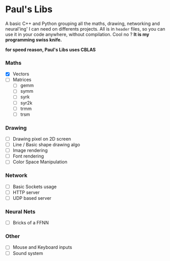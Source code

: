 # Paul's Libs
A basic C++ and Python grouping all the maths, drawing, networking and neural'ing' I can need on differents projects. All is in `header` files, so you can use it in your code anywhere, without compilation. Cool no ?
**It is my programming swiss knife.**

**for speed reason, Paul's Libs uses CBLAS**

### Maths
 - [x] Vectors
 - [ ] Matrices
   - [ ] gemm
   - [ ] symm
   - [ ] syrk
   - [ ] syr2k
   - [ ] trmm
   - [ ] trsm
### Drawing
 - [ ] Drawing pixel on 2D screen
 - [ ] Line / Basic shape drawing algo
 - [ ] Image rendering
 - [ ] Font rendering
 - [ ] Color Space Manipulation
### Network
 - [ ] Basic Sockets usage
 - [ ] HTTP server
 - [ ] UDP based server
### Neural Nets
 - [ ] Bricks of a FFNN
 ### Other
 - [ ] Mouse and Keyboard inputs
 - [ ] Sound system
